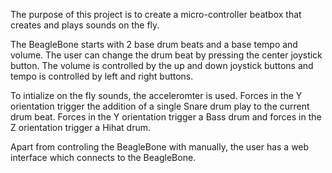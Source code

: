 The purpose of this project is to create a micro-controller beatbox that creates and plays sounds on the fly.

The BeagleBone starts with 2 base drum beats and a base tempo and volume.
The user can change the drum beat by pressing the center joystick button. 
The volume is controlled by the up and down joystick buttons and tempo is controlled by left and right buttons.

To intialize on the fly sounds, the acceleromter is used. Forces in the Y orientation trigger the addition of a 
single Snare drum play to the current drum beat. Forces in the Y orientation trigger a Bass drum and forces in the Z
orientation trigger a Hihat drum.

Apart from controling the BeagleBone with manually, the user has a web interface which connects to the BeagleBone.
